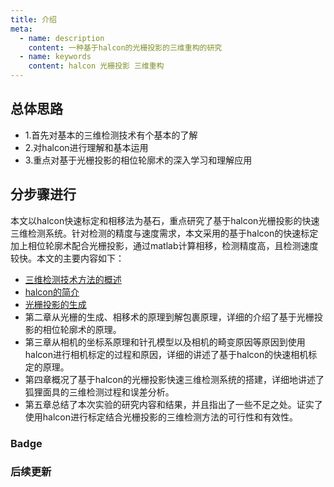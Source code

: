```yaml
---
title: 介绍
meta:
  - name: description
    content: 一种基于halcon的光栅投影的三维重构的研究
  - name: keywords
    content: halcon 光栅投影 三维重构
---
```

## 总体思路

- 1.首先对基本的三维检测技术有个基本的了解
- 2.对halcon进行理解和基本运用
- 3.重点对基于光栅投影的相位轮廓术的深入学习和理解应用

## 分步骤进行
本文以halcon快速标定和相移法为基石，重点研究了基于halcon光栅投影的快速三维检测系统。针对检测的精度与速度需求，本文采用的基于halcon的快速标定加上相位轮廓术配合光栅投影，通过matlab计算相移，检测精度高，且检测速度较快。本文的主要内容如下：

- [三维检测技术方法的概述](./principle.md)
- [halcon的简介](./halcon.md)
- [光栅投影的生成](./raster-generation.md)
- 第二章从光栅的生成、相移术的原理到解包裹原理，详细的介绍了基于光栅投影的相位轮廓术的原理。
- 第三章从相机的坐标系原理和针孔模型以及相机的畸变原因等原因到使用halcon进行相机标定的过程和原因，详细的讲述了基于halcon的快速相机标定的原理。
- 第四章概况了基于halcon的光栅投影快速三维检测系统的搭建，详细地讲述了狐狸面具的三维检测过程和误差分析。
- 第五章总结了本次实验的研究内容和结果，并且指出了一些不足之处。证实了使用halcon进行标定结合光栅投影的三维检测方法的可行性和有效性。


### Badge <Badge text="beta" type="warn"/> <Badge text="0.10.1+"/>

### 后续更新